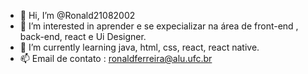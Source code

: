 - 👋 Hi, I’m @Ronald21082002
- 👀 I’m interested in  aprender e se expecializar na área de front-end , back-end, react e Ui Designer.
- 🌱 I’m currently learning java, html, css, react, react native.
- 📫 Email de contato : ronaldferreira@alu.ufc.br

<!---
Ronald21082002/Ronald21082002 is a ✨ special ✨ repository because its `README.md` (this file) appears on your GitHub profile.
You can click the Preview link to take a look at your changes.
--->
